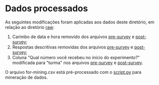 # Dados processados

As seguintes modificações foram aplicadas aos dados deste diretório, em relação ao diretório [raw](../raw):

1. Carimbo de data e hora removido dos arquivos [pre-survey](../pre-survey.csv) e [post-survey](../post-survey);
2. Respostas descritivas removidas dos arquivos [pre-survey](../pre-survey.csv) e [post-survey](../post-survey);
3. Coluna "Qual número você recebeu no início do experimento?" modificada para "turma" nos arquivos 
   [pre-survey](../pre-survey.csv) e [post-survey](../post-survey).

O arquivo for-mining.csv está pré-processado com o [script.py](../generate_dataset.py) para mineração de dados.